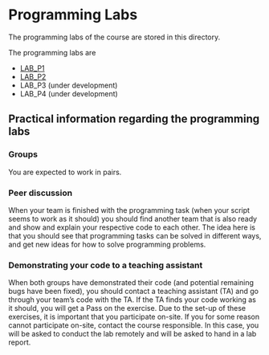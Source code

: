 # Programming Labs

The programming labs of the course are stored in this directory.

The programming labs are

* [LAB_P1](p1/)
* [LAB_P2](p2/)
* LAB_P3 (under development)
* LAB_P4 (under development)

## Practical information regarding the programming labs

### Groups

You are expected to work in pairs.

### Peer discussion

When your team is finished with the programming task (when your script seems to work as it should) you should find another team that is also ready and show and explain your respective code to each other. The idea here is that you should see that programming tasks can be solved in different ways, and get new ideas for how to solve programming problems.

### Demonstrating your code to a teaching assistant 

When both groups have demonstrated their code (and potential remaining bugs have been fixed), you should contact a teaching assistant (TA) and go through your team’s code with the TA. If the TA finds your code working as it should, you will get a Pass on the exercise. Due to the set-up of these exercises, it is important that you participate on-site. If you for some reason cannot participate on-site, contact the course responsible. In this case, you will be asked to conduct the lab remotely and will be asked to hand in a lab report.
